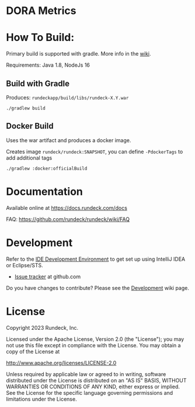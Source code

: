 # DORA Metrics


How To Build:
=====

Primary build is supported with gradle. More info in the [wiki](https://github.com/rundeck/rundeck/wiki/Building-and-Testing).

Requirements: Java 1.8, NodeJs 16

Build with Gradle
---

Produces: `rundeckapp/build/libs/rundeck-X.Y.war`

    ./gradlew build

Docker Build
---

Uses the war artifact and produces a docker image.

Creates image `rundeck/rundeck:SNAPSHOT`, you can define `-PdockerTags` to add additional tags

    ./gradlew :docker:officialBuild

Documentation
======

Available online at <https://docs.rundeck.com/docs>

FAQ: <https://github.com/rundeck/rundeck/wiki/FAQ>

Development
======

Refer to the [IDE Development Environment](https://github.com/rundeck/rundeck/wiki/IDE-Development-Environment) to get set up using IntelliJ IDEA or Eclipse/STS.

* [Issue tracker](https://github.com/rundeck/rundeck/issues) at github.com

Do you have changes to contribute? Please see the [Development](https://github.com/rundeck/rundeck/wiki/Development) wiki page.

License
======

Copyright 2023 Rundeck, Inc.

Licensed under the Apache License, Version 2.0 (the "License");
you may not use this file except in compliance with the License.
You may obtain a copy of the License at

   http://www.apache.org/licenses/LICENSE-2.0

Unless required by applicable law or agreed to in writing, software
distributed under the License is distributed on an "AS IS" BASIS,
WITHOUT WARRANTIES OR CONDITIONS OF ANY KIND, either express or implied.
See the License for the specific language governing permissions and
limitations under the License.
